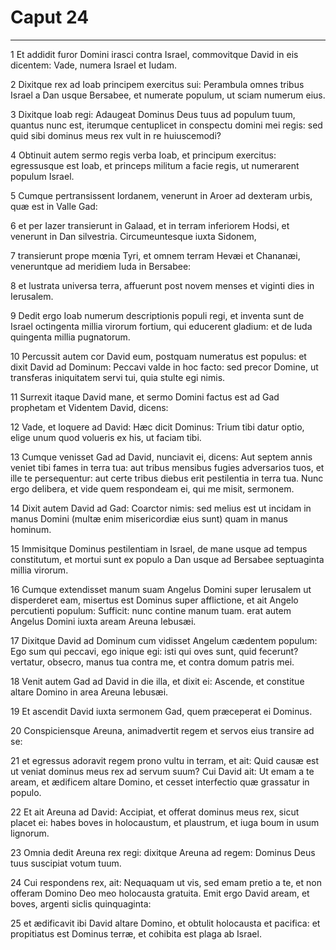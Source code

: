 # Caput 24

***

1 Et addidit furor Domini irasci contra Israel, commovitque David in eis dicentem: Vade, numera Israel et Iudam.

2 Dixitque rex ad Ioab principem exercitus sui: Perambula omnes tribus Israel a Dan usque Bersabee, et numerate populum, ut sciam numerum eius.

3 Dixitque Ioab regi: Adaugeat Dominus Deus tuus ad populum tuum, quantus nunc est, iterumque centuplicet in conspectu domini mei regis: sed quid sibi dominus meus rex vult in re huiuscemodi?

4 Obtinuit autem sermo regis verba Ioab, et principum exercitus: egressusque est Ioab, et princeps militum a facie regis, ut numerarent populum Israel.

5 Cumque pertransissent Iordanem, venerunt in Aroer ad dexteram urbis, quæ est in Valle Gad:

6 et per Iazer transierunt in Galaad, et in terram inferiorem Hodsi, et venerunt in Dan silvestria. Circumeuntesque iuxta Sidonem,

7 transierunt prope mœnia Tyri, et omnem terram Hevæi et Chananæi, veneruntque ad meridiem Iuda in Bersabee:

8 et lustrata universa terra, affuerunt post novem menses et viginti dies in Ierusalem.

9 Dedit ergo Ioab numerum descriptionis populi regi, et inventa sunt de Israel octingenta millia virorum fortium, qui educerent gladium: et de Iuda quingenta millia pugnatorum.

10 Percussit autem cor David eum, postquam numeratus est populus: et dixit David ad Dominum: Peccavi valde in hoc facto: sed precor Domine, ut transferas iniquitatem servi tui, quia stulte egi nimis.

11 Surrexit itaque David mane, et sermo Domini factus est ad Gad prophetam et Videntem David, dicens:

12 Vade, et loquere ad David: Hæc dicit Dominus: Trium tibi datur optio, elige unum quod volueris ex his, ut faciam tibi.

13 Cumque venisset Gad ad David, nunciavit ei, dicens: Aut septem annis veniet tibi fames in terra tua: aut tribus mensibus fugies adversarios tuos, et ille te persequentur: aut certe tribus diebus erit pestilentia in terra tua. Nunc ergo delibera, et vide quem respondeam ei, qui me misit, sermonem.

14 Dixit autem David ad Gad: Coarctor nimis: sed melius est ut incidam in manus Domini (multæ enim misericordiæ eius sunt) quam in manus hominum.

15 Immisitque Dominus pestilentiam in Israel, de mane usque ad tempus constitutum, et mortui sunt ex populo a Dan usque ad Bersabee septuaginta millia virorum.

16 Cumque extendisset manum suam Angelus Domini super Ierusalem ut disperderet eam, misertus est Dominus super afflictione, et ait Angelo percutienti populum: Sufficit: nunc contine manum tuam. erat autem Angelus Domini iuxta aream Areuna Iebusæi.

17 Dixitque David ad Dominum cum vidisset Angelum cædentem populum: Ego sum qui peccavi, ego inique egi: isti qui oves sunt, quid fecerunt? vertatur, obsecro, manus tua contra me, et contra domum patris mei.

18 Venit autem Gad ad David in die illa, et dixit ei: Ascende, et constitue altare Domino in area Areuna Iebusæi.

19 Et ascendit David iuxta sermonem Gad, quem præceperat ei Dominus.

20 Conspiciensque Areuna, animadvertit regem et servos eius transire ad se:

21 et egressus adoravit regem prono vultu in terram, et ait: Quid causæ est ut veniat dominus meus rex ad servum suum? Cui David ait: Ut emam a te aream, et ædificem altare Domino, et cesset interfectio quæ grassatur in populo.

22 Et ait Areuna ad David: Accipiat, et offerat dominus meus rex, sicut placet ei: habes boves in holocaustum, et plaustrum, et iuga boum in usum lignorum.

23 Omnia dedit Areuna rex regi: dixitque Areuna ad regem: Dominus Deus tuus suscipiat votum tuum.

24 Cui respondens rex, ait: Nequaquam ut vis, sed emam pretio a te, et non offeram Domino Deo meo holocausta gratuita. Emit ergo David aream, et boves, argenti siclis quinquaginta:

25 et ædificavit ibi David altare Domino, et obtulit holocausta et pacifica: et propitiatus est Dominus terræ, et cohibita est plaga ab Israel.


